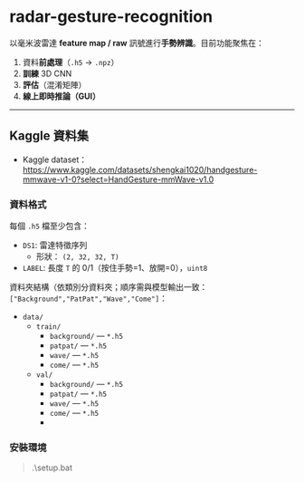 # radar-gesture-recognition

以毫米波雷達 **feature map / raw** 訊號進行**手勢辨識**。目前功能聚焦在：

1. 資料**前處理**（`.h5` → `.npz`）
2. **訓練** 3D CNN
3. **評估**（混淆矩陣）
4. **線上即時推論（GUI）**

---

## Kaggle 資料集

- Kaggle dataset：https://www.kaggle.com/datasets/shengkai1020/handgesture-mmwave-v1-0?select=HandGesture-mmWave-v1.0

### 資料格式

每個 `.h5` 檔至少包含：

- `DS1`: 雷達特徵序列  
  - 形狀： `(2, 32, 32, T)`  
- `LABEL`: 長度 `T` 的 0/1（按住手勢=1、放開=0），`uint8`

資料夾結構（依類別分資料夾；順序需與模型輸出一致：`["Background","PatPat","Wave","Come"]`：
- `data/`
  - `train/`
    - `background/` — `*.h5`
    - `patpat/` — `*.h5`
    - `wave/` — `*.h5`
    - `come/` — `*.h5`
  - `val/`
    - `background/` — `*.h5`
    - `patpat/` — `*.h5`
    - `wave/` — `*.h5`
    - `come/` — `*.h5`
    - 
### 安裝環境

>.\setup.bat
